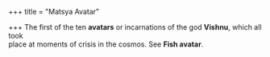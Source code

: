 +++
title = "Matsya Avatar"

+++
The first of the ten **avatars** or incarnations of the god **Vishnu**, which all took  
place at moments of crisis in the cosmos. See **Fish avatar**.